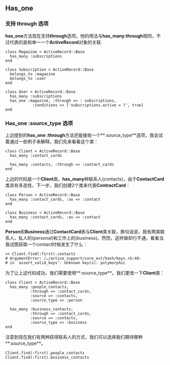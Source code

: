 ## Has\_one

### 支持 through 选项   

**has\_one**方法现在支持**through**选项。他的用法与**has_many:through**相同，不过代表的是和单一一个**ActiveRecord**对象的关联.

	class Magazine < ActiveRecord::Base
	  has_many :subscriptions
	end

	class Subscription < ActiveRecord::Base
	  belongs_to :magazine
	  belongs_to :user
	end

	class User < ActiveRecord::Base
	  has_many :subscriptions
	  has_one :magazine, :through => : subscriptions, 
		        :conditions => ['subscriptions.active = ?', true]
	end
	
### Has\_one :source\_type 选项

上边提到的**has\_one :through**方法还能接收一个**:source\_type**选项，我会试着通过一些例子来解释。我们先来看看这个类：

	class Client < ActiveRecord::Base
	  has_many :contact_cards 

	  has_many :contacts, :through => :contact_cards
	end 

上边的代码是一个**Client**类，**has_many**种联系人(contacts)，由于**ContactCard**类具有多态性，下一步，我们创建2个类来代表**ContractCard**： 

	class Person < ActiveRecord::Base
	  has_many :contact_cards, :as => :contact
	end

	class Business < ActiveRecord::Base
	  has_many :contact_cards, :as => :contact
	end
          
**Person**和**Business**通过**ContactCard**表与**Client**类关联，换句话说，我有两类联系人，私人的(personal)和工作上的(business)。然而，这样做却行不通，看看当我试图获取一个contact时候发生了什么：

	>> Client.find(:first).contacts
	# ArgumentError: /…/active_support/core_ext/hash/keys.rb:48:
	# in `assert_valid_keys’: Unknown key(s): polymorphic 
                       
为了让上述代码成功，我们需要使用**:source_type**。我们更改一下**Client**类：

	class Client < ActiveRecord::Base
	  has_many :people_contacts,
	           :through => :contact_cards,
	           :source => :contacts,
	           :source_type => :person 

	  has_many :business_contacts,
	           :through => :contact_cards,
	           :source => :contacts,
	           :source_type => :business
	end
	                       
注意到现在我们有两种获得联系人的方式，我们可以选择我们期待哪种**:source_type**。

	Client.find(:first).people_contacts
	Client.find(:first).business_contacts
